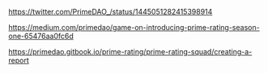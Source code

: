 https://twitter.com/PrimeDAO_/status/1445051282415398914

https://medium.com/primedao/game-on-introducing-prime-rating-season-one-65476aa0fc6d

https://primedao.gitbook.io/prime-rating/prime-rating-squad/creating-a-report
